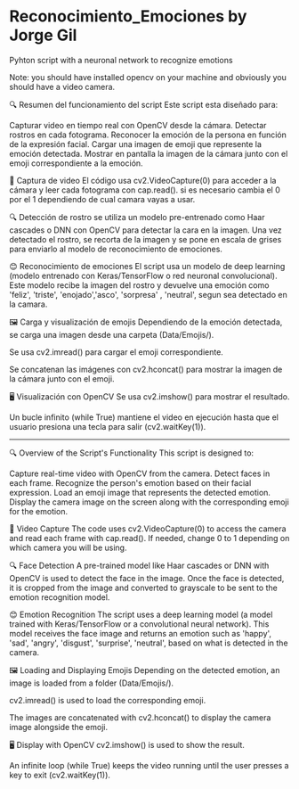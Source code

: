 # Reconocimiento_Emociones by Jorge Gil
Pyhton script with a neuronal network to recognize emotions

Note: you should have installed opencv on your machine and obviously you should have a video camera.

🔍 Resumen del funcionamiento del script
Este script esta diseñado para:

Capturar video en tiempo real con OpenCV desde la cámara.
Detectar rostros en cada fotograma.
Reconocer la emoción de la persona en función de la expresión facial.
Cargar una imagen de emoji que represente la emoción detectada.
Mostrar en pantalla la imagen de la cámara junto con el emoji correspondiente a la emoción.

📸 Captura de video
El código usa cv2.VideoCapture(0) para acceder a la cámara y leer cada fotograma con cap.read().
si es necesario cambia el 0 por el 1 dependiendo de cual camara vayas a usar.

🔍 Detección de rostro
se utiliza un modelo pre-entrenado como Haar cascades o DNN con OpenCV para detectar la cara en la imagen.
Una vez detectado el rostro, se recorta de la imagen y se pone en escala de grises para enviarlo al modelo de reconocimiento de emociones.

😊 Reconocimiento de emociones
El script usa un modelo de deep learning (modelo entrenado con Keras/TensorFlow o red neuronal convolucional).
Este modelo recibe la imagen del rostro y devuelve una emoción como 'feliz', 'triste', 'enojado','asco', 'sorpresa' , 'neutral', segun sea detectado en la camara.

🖼️ Carga y visualización de emojis
Dependiendo de la emoción detectada, se carga una imagen desde una carpeta (Data/Emojis/).

Se usa cv2.imread() para cargar el emoji correspondiente.

Se concatenan las imágenes con cv2.hconcat() para mostrar la imagen de la cámara junto con el emoji.

🖥️ Visualización con OpenCV
Se usa cv2.imshow() para mostrar el resultado.

Un bucle infinito (while True) mantiene el video en ejecución hasta que el usuario presiona una tecla para salir (cv2.waitKey(1)).

_____________________________________________________________________________________________________________________________________________

🔍 Overview of the Script's Functionality
This script is designed to:

Capture real-time video with OpenCV from the camera.
Detect faces in each frame.
Recognize the person's emotion based on their facial expression.
Load an emoji image that represents the detected emotion.
Display the camera image on the screen along with the corresponding emoji for the emotion.

📸 Video Capture
The code uses cv2.VideoCapture(0) to access the camera and read each frame with cap.read().
If needed, change 0 to 1 depending on which camera you will be using.

🔍 Face Detection
A pre-trained model like Haar cascades or DNN with OpenCV is used to detect the face in the image.
Once the face is detected, it is cropped from the image and converted to grayscale to be sent to the emotion recognition model.

😊 Emotion Recognition
The script uses a deep learning model (a model trained with Keras/TensorFlow or a convolutional neural network).
This model receives the face image and returns an emotion such as 'happy', 'sad', 'angry', 'disgust', 'surprise', 'neutral', based on what is detected in the camera.

🖼️ Loading and Displaying Emojis
Depending on the detected emotion, an image is loaded from a folder (Data/Emojis/).

cv2.imread() is used to load the corresponding emoji.

The images are concatenated with cv2.hconcat() to display the camera image alongside the emoji.

🖥️ Display with OpenCV
cv2.imshow() is used to show the result.

An infinite loop (while True) keeps the video running until the user presses a key to exit (cv2.waitKey(1)).
